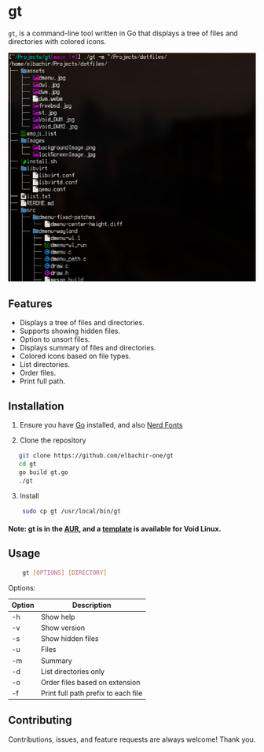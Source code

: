 # gt

`gt`, is a command-line tool written in Go that displays a tree of files
and directories with colored icons.

![gt shot](gt.png)

## Features

- Displays a tree of files and directories.
- Supports showing hidden files.
- Option to unsort files.
- Displays summary of files and directories.
- Colored icons based on file types.
- List directories.
- Order files.
- Print full path.

## Installation

1. Ensure you have [Go](https://go.dev/dl/) installed, and also [Nerd Fonts](https://www.nerdfonts.com)

2. Clone the repository

```bash
   git clone https://github.com/elbachir-one/gt
   cd gt
   go build gt.go
   ./gt
```

3. Install

```bash
    sudo cp gt /usr/local/bin/gt
```


#### Note: gt is in the [AUR](https://aur.archlinux.org/packages/gt), and a [template](https://github.com/elbachir-one/void-templates) is available for Void Linux.

## Usage

```bash
    gt [OPTIONS] [DIRECTORY]
```

Options:

| Option | Description                             |
|--------|-----------------------------------------|
| -h     | Show help                               |
| -v     | Show version                            |
| -s     | Show hidden files                       |
| -u     | Files                                   |
| -m     | Summary                                 |
| -d     | List directories only                   |
| -o     | Order files based on extension          |
| -f     | Print full path prefix to each file     |

## Contributing

Contributions, issues, and feature requests are always welcome! Thank you.
